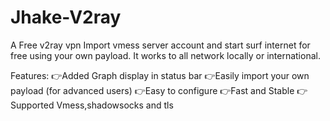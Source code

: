 # Jhake-V2ray
A Free v2ray vpn 
Import vmess server account and start surf internet for free using your own payload.
It works to all network locally or international.

Features: 
👉Added Graph display in status bar
👉Easily import your own payload (for advanced users)
👉Easy to configure 
👉Fast and Stable 
👉Supported Vmess,shadowsocks and tls

